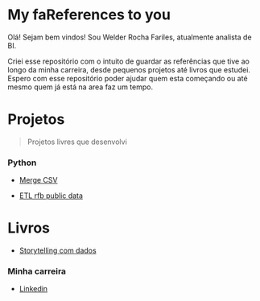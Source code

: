 # My faReferences to you

Olá! Sejam bem vindos! Sou Welder Rocha Fariles, atualmente analista de BI.

Criei esse repositório com o intuito de guardar as referências que tive ao longo da minha carreira, desde pequenos projetos até livros que estudei. Espero com esse repositório poder ajudar quem esta começando ou até mesmo quem já está na area faz um tempo.

# Projetos
> Projetos livres que desenvolvi
### Python
- [Merge CSV](https://github.com/Fariles/merge_csv) 

- [ETL rfb public data](https://github.com/Fariles/rfb-public-data)

# Livros
- [Storytelling com dados](https://www.amazon.com.br/Storytelling-com-Dados-Visualiza%C3%A7%C3%A3o-Profissionais/dp/8550804681/ref=asc_df_8550804681/?tag=googleshopp00-20&linkCode=df0&hvadid=379805395634&hvpos=&hvnetw=g&hvrand=4639073275139470573&hvpone=&hvptwo=&hvqmt=&hvdev=c&hvdvcmdl=&hvlocint=&hvlocphy=1001566&hvtargid=pla-812777209198&psc=1)


### Minha carreira
- [Linkedin](https://www.linkedin.com/in/welderfariles/)

